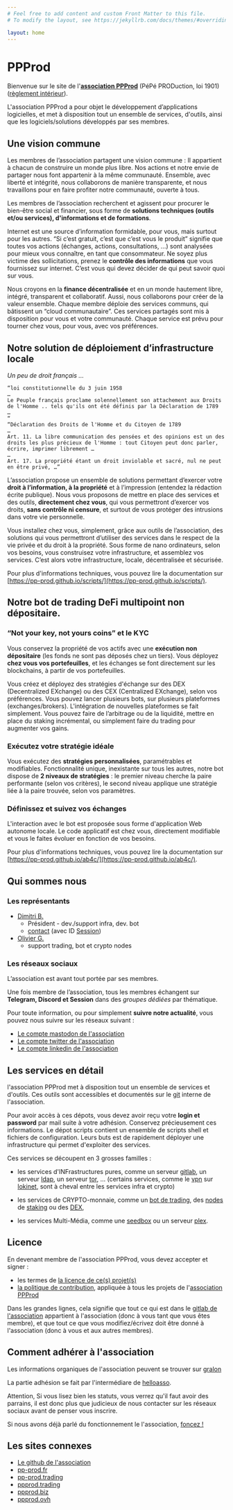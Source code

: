 ```yaml
---
# Feel free to add content and custom Front Matter to this file.
# To modify the layout, see https://jekyllrb.com/docs/themes/#overriding-theme-defaults

layout: home
---
```


# PPProd

Bienvenue sur le site de l'__[association PPProd][ppprod-statut]__ (PéPé PRODuction, loi 1901) ([règlement intérieur][ppprod-regint]).

L'association PPProd a pour objet le développement d’applications logicielles, et met à disposition tout un ensemble de services, d'outils, ainsi que les logiciels/solutions développés par ses membres.

## Une vision commune

Les membres de l’association partagent une vision commune : Il appartient à chacun de construire un monde plus libre. Nos actions et notre envie de partager nous font appartenir à la même communauté. Ensemble, avec liberté et intégrité, nous collaborons de manière transparente, et  nous travaillons pour en faire profiter notre communauté, ouverte à tous.

Les membres de l’association recherchent et agissent pour procurer le bien-être social et financier, sous forme de __solutions techniques (outils et/ou services), d'informations et de formations__. 

Internet est une source d’information formidable, pour vous, mais surtout pour les autres.  “Si c’est gratuit, c’est que c’est vous le produit” signifie que toutes vos actions (échanges, actions, consultations, …) sont analysées pour mieux vous connaître, en tant que consommateur. Ne soyez plus victime des sollicitations, prenez le __contrôle des informations__ que vous fournissez sur internet. C’est vous qui devez décider de qui peut savoir quoi sur vous.

Nous croyons en la __finance décentralisée__ et en un monde hautement libre, intégré, transparent et collaboratif. Aussi, nous collaborons pour créer de la valeur ensemble. Chaque membre déploie des services communs, qui bâtissent un “cloud communautaire”. Ces services partagés sont mis à disposition pour vous et votre communauté. Chaque service est prévu pour tourner chez vous, pour vous, avec vos préférences. 

## Notre solution de déploiement d’infrastructure locale

_Un peu de droit français …_
```
“loi constitutionnelle du 3 juin 1958
…
Le Peuple français proclame solennellement son attachement aux Droits de l'Homme .. tels qu'ils ont été définis par la Déclaration de 1789
…
“
“Déclaration des Droits de l'Homme et du Citoyen de 1789
…
Art. 11. La libre communication des pensées et des opinions est un des droits les plus précieux de l'Homme : tout Citoyen peut donc parler, écrire, imprimer librement …
…
Art. 17. La propriété étant un droit inviolable et sacré, nul ne peut en être privé, …”
```

L’association propose un ensemble de solutions permettant d’exercer votre __droit à l’information, à la propriété__ et à l’impression (entendez la rédaction écrite publique). Nous vous proposons de mettre en place des services et des outils, __directement chez vous__, qui vous permettront d’exercer vos droits, __sans contrôle ni censure__, et surtout de vous protéger des intrusions dans votre vie personnelle.

Vous installez chez vous, simplement, grâce aux outils de l’association, des solutions qui vous permettront d’utiliser des services dans le respect de la vie privée et du droit à la propriété. 
Sous forme de nano ordinateurs, selon vos besoins, vous construisez votre infrastructure, et assemblez vos services. C’est alors votre infrastructure, locale, décentralisée et sécurisée.

Pour plus d'informations techniques, vous pouvez lire la documentation sur [https://pp-prod.github.io/scripts/](https://pp-prod.github.io/scripts/).

## Notre bot de trading DeFi multipoint non dépositaire.

### “Not your key, not yours coins” et le KYC

Vous conservez la propriété de vos actifs avec une __exécution non dépositaire__ (les fonds ne sont pas déposés chez un tiers). Vous déployez __chez vous vos portefeuilles__, et les échanges se font directement sur les blockchains, à partir de vos portefeuilles.

Vous créez et déployez des stratégies d'échange sur des DEX (Decentralized EXchange) ou des CEX (Centralized EXchange), selon vos préférences. Vous pouvez lancer plusieurs bots, sur plusieurs plateformes (exchanges/brokers). L'intégration de nouvelles plateformes se fait simplement. Vous pouvez faire de l’arbitrage ou de la liquidité, mettre en place du staking incrémental, ou simplement faire du trading pour augmenter vos gains.

### Exécutez votre stratégie idéale

Vous exécutez des __stratégies personnalisées__, paramétrables et modifiables. Fonctionnalité unique, inexistante sur tous les autres, notre bot dispose de __2 niveaux de stratégies__ : le premier niveau cherche la paire performante (selon vos critères), le second niveau applique une stratégie liée à la paire trouvée, selon vos paramètres.

### Définissez et suivez vos échanges

L'interaction avec le bot est proposée sous forme d'application Web autonome locale. Le code applicatif est chez vous, directement modifiable et vous le faites évoluer en fonction de vos besoins.

Pour plus d'informations techniques, vous pouvez lire la documentation sur [https://pp-prod.github.io/ab4c/](https://pp-prod.github.io/ab4c/).

## Qui sommes nous

### Les représentants

 - [Dimitri B.](https://joinentre.com/profile/dimitri)
   - Président - dev./support infra, dev. bot
   - [contact](https://t.me/frenchy_dim) (avec ID [Session](https://play.google.com/store/apps/details?id=network.loki.messenger))
 - [Olivier G.](https://joinentre.com/profile/olicobra)
   - support trading, bot et crypto nodes

### Les réseaux sociaux

L’association est avant tout portée par ses membres. 

Une fois membre de l’association, tous les membres échangent sur __Telegram, Discord et Session__ dans des _groupes dédiées_ par thématique.

Pour toute information, ou pour simplement __suivre notre actualité__, vous pouvez nous suivre sur les réseaux suivant :
 - [Le compte mastodon de l'association](https://fosstodon.org/@ppprod)
 - [Le compte twitter de l'association](http://www.twitter.com/__ppprod__)
 - [Le compte linkedin de l'association](https://www.linkedin.com/company/p%C3%A9p%C3%A9-production/)


## Les services en détail

l'association PPProd met à disposition tout un ensemble de services et d'outils. Ces outils sont accessibles et documentés sur le [git][ppprod-gitlab] interne de l'association. 

Pour avoir accès à ces dépots, vous devez avoir reçu votre __login et password__ par mail suite à votre adhésion. Conservez précieusement ces informations. Le dépot scripts contient un ensemble de scripts shell et fichiers de configuration. Leurs buts est de rapidement déployer une infrastructure qui permet d'exploiter des services.

Ces services se découpent en 3 grosses familles :
 - les services d'INFrastructures pures, comme un serveur [gitlab](https://fr.wikipedia.org/wiki/GitLab), un serveur [ldap](https://fr.wikipedia.org/wiki/Lightweight_Directory_Access_Protocol), un serveur [tor](https://fr.wikipedia.org/wiki/Tor_(r%C3%A9seau)), ... (certains services, comme le [vpn](https://fr.wikipedia.org/wiki/R%C3%A9seau_priv%C3%A9_virtuel) sur [lokinet](https://loki.network/), sont à cheval entre les services infra et crypto)

- les services de CRYPTO-monnaie, comme un [bot de trading](https://www.ppprod.biz/gitlab/ppprod/ab4c), des [nodes](https://academy.binance.com/fr/articles/what-are-nodes) de [staking](https://academy.binance.com/fr/articles/what-is-staking) ou des [DEX](https://en.wikipedia.org/wiki/Decentralized_exchange),

 - les services Multi-Média, comme une [seedbox](https://fr.wikipedia.org/wiki/Seedbox) ou un serveur [plex](https://www.plex.tv/fr/).

## Licence

En devenant membre de l'association PPProd, vous devez accepter et signer :
 - les termes de [la licence de ce(s) projet(s)][ppprod-licence]
 - [la politique de contribution][ppprod-contributing], appliquée à tous les projets de l'[association PPProd][ppprod-statut]

Dans les grandes lignes, cela signifie que tout ce qui est dans le [gitlab de l'association][ppprod-gitlab] appartient à l'association (donc à vous tant que vous êtes membre), et que tout ce que vous modifiez/écrivez doit être donné à l'association (donc à vous et aux autres membres). 

## Comment adhérer à l'association

Les informations organiques de l'association peuvent se trouver sur [gralon][ppprod-gralon]

La partie adhésion se fait par l'intermédiare de [helloasso][ppprod-helloasso].

Attention, Si vous lisez bien les statuts, vous verrez qu'il faut avoir des parrains, il est donc plus que judicieux de nous contacter sur les réseaux sociaux avant de penser vous inscrire.

Si nous avons déjà parlé du fonctionnement le l'association, [foncez !][helloasso-inscription]

## Les sites connexes

 - [Le github de l'association](https://github.com/pp-prod/)
 - [pp-prod.fr](https://www.pp-prod.fr)
 - [pp-prod.trading](https://www.pp-prod.trading)
 - [ppprod.trading](https://www.ppprod.trading)
 - [ppprod.biz](https://www.ppprod.biz)
 - [ppprod.ovh](https://www.ppprod.ovh)

[ppprod-gitlab]:       https://www.ppprod.biz/gitlab/
[ppprod-helloasso]:    https://www.helloasso.com/associations/pepe-production
[helloasso-inscription]: https://www.helloasso.com/associations/pepe-production/adhesions/bulletin-d-adhesion
[ppprod-gralon]:       https://www.gralon.net/mairies-france/var/association-pepe-production--ppprod-la-garde_W832020125.htm
[ppprod-statut]:       https://drive.google.com/file/d/1jZzIhDD1UfE6J6BTcf3pvz8nwBP4SeKP/view?usp=sharing
[ppprod-regint]:       https://drive.google.com/file/d/1FUASETBoaTokUenv5XXdv8vFmuOtbSHa/view?usp=sharing
[ppprod-licence]:      https://drive.google.com/file/d/1Fxt7Y-OlUBH2EXcnevPeBcu1vKVl69zW/view?usp=share_link
[ppprod-contributing]: https://drive.google.com/file/d/1RIolXZQcsCAHuJQn9r3PQD_NZvdJHOVy/view?usp=sharing
